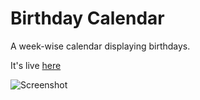 # Birthday Calendar

A week-wise calendar displaying birthdays.

It's live [here](https://birthdaycal.joeldsouza.me/)

![Screenshot](https://i.imgur.com/7nwbrYX.png)
